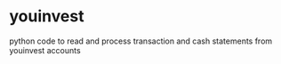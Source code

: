 # youinvest
python code to read and process transaction and cash statements from youinvest accounts
